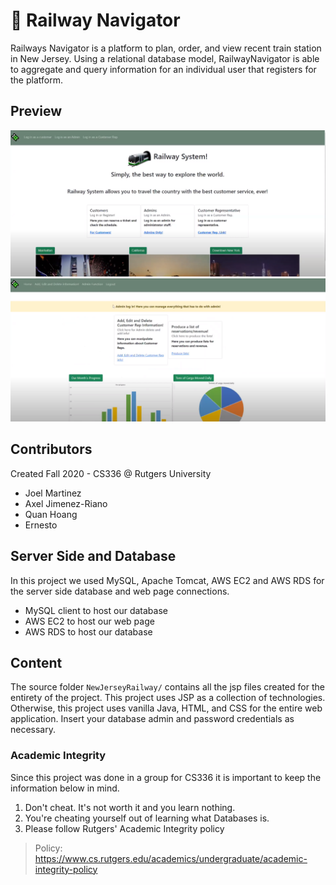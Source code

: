 # 🚄 Railway Navigator
Railways Navigator is a platform to plan, order, and view recent train station in New Jersey. 
Using a relational database model, RailwayNavigator
is able to aggregate and query information for an individual user that 
registers for the platform.

## Preview 
<div align="center">
  <a>
    <img src="assets/IMG1.PNG" width="1156">
    <img src="assets/IMG2.PNG" width="1150">
  </a>
</div>

## Contributors
Created Fall 2020 - CS336 @ Rutgers University
+ Joel Martinez
+ Axel Jimenez-Riano
+ Quan Hoang
+ Ernesto 

## Server Side and Database 
In this project we used MySQL, Apache Tomcat, AWS EC2 and AWS RDS for the 
server side database and web page connections. 

+ MySQL client to host our database
+ AWS EC2 to host our web page
+ AWS RDS to host our database 

## Content

The source folder `NewJerseyRailway/` contains 
all the jsp files created for the entirety of the project.
This project uses JSP as a collection of  technologies. Otherwise, this project
uses vanilla Java, HTML, and CSS for the entire web application. Insert your database admin and password
credentials as necessary.

### Academic Integrity
Since this project was done in a group for CS336 it is important to keep 
the information below in mind.
1. Don't cheat. It's not worth it and you learn nothing.
2. You're cheating yourself out of learning what Databases is.
3. Please follow Rutgers' Academic Integrity policy
> Policy: https://www.cs.rutgers.edu/academics/undergraduate/academic-integrity-policy

